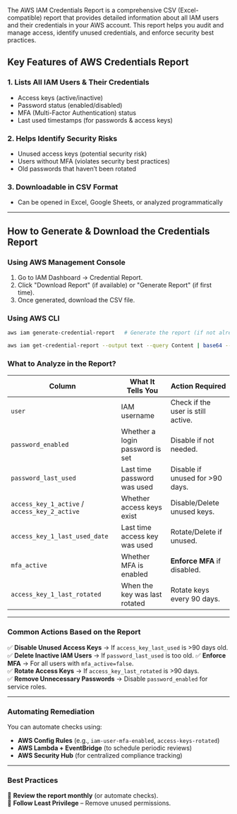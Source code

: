 
The AWS IAM Credentials Report is a comprehensive CSV (Excel-compatible) report that provides detailed information about all IAM users and their credentials in your AWS account. This report helps you audit and manage access, identify unused credentials, and enforce security best practices.

## Key Features of AWS Credentials Report

### 1. Lists All IAM Users & Their Credentials

- Access keys (active/inactive)
- Password status (enabled/disabled)
- MFA (Multi-Factor Authentication) status
- Last used timestamps (for passwords & access keys)

### 2. Helps Identify Security Risks

- Unused access keys (potential security risk)
- Users without MFA (violates security best practices)
- Old passwords that haven’t been rotated

### 3. Downloadable in CSV Format

- Can be opened in Excel, Google Sheets, or analyzed programmatically

---

## How to Generate & Download the Credentials Report
### Using AWS Management Console
  1. Go to IAM Dashboard → Credential Report.
  2. Click "Download Report" (if available) or "Generate Report" (if first time).
  3. Once generated, download the CSV file.

  ### Using AWS CLI
  ```bash
  aws iam generate-credential-report   # Generate the report (if not already available)

  aws iam get-credential-report --output text --query Content | base64 --decode > credential-report.csv  # Download the report

  ```

### **What to Analyze in the Report?**
| Column | What It Tells You | Action Required |
|--------|------------------|----------------|
| `user` | IAM username | Check if the user is still active. |
| `password_enabled` | Whether a login password is set | Disable if not needed. |
| `password_last_used` | Last time password was used | Disable if unused for >90 days. |
| `access_key_1_active` / `access_key_2_active` | Whether access keys exist | Disable/Delete unused keys. |
| `access_key_1_last_used_date` | Last time access key was used | Rotate/Delete if unused. |
| `mfa_active` | Whether MFA is enabled | **Enforce MFA** if disabled. |
| `access_key_1_last_rotated` | When the key was last rotated | Rotate keys every 90 days. |

---

### **Common Actions Based on the Report**
✅ **Disable Unused Access Keys** → If `access_key_last_used` is >90 days old.  
✅ **Delete Inactive IAM Users** → If `password_last_used` is too old. 
✅ **Enforce MFA** → For all users with `mfa_active=false`.  
✅ **Rotate Access Keys** → If `access_key_last_rotated` is >90 days.  
✅ **Remove Unnecessary Passwords** → Disable `password_enabled` for service roles.  

---

### **Automating Remediation**
You can automate checks using:
- **AWS Config Rules** (e.g., `iam-user-mfa-enabled`, `access-keys-rotated`)
- **AWS Lambda + EventBridge** (to schedule periodic reviews)  
- **AWS Security Hub** (for centralized compliance tracking)  

---

### **Best Practices**
🔹 **Review the report monthly** (or automate checks).  
🔹 **Follow Least Privilege** – Remove unused permissions. 